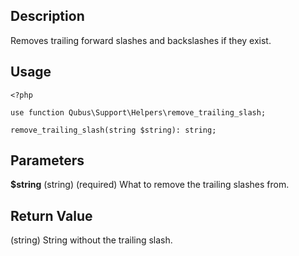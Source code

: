 Description
-----------

Removes trailing forward slashes and backslashes if they exist.

Usage
-----

    <?php

    use function Qubus\Support\Helpers\remove_trailing_slash;
    
    remove_trailing_slash(string $string): string;

Parameters
----------

**$string** (string) (required) What to remove the trailing slashes from.

Return Value
------------

(string) String without the trailing slash.